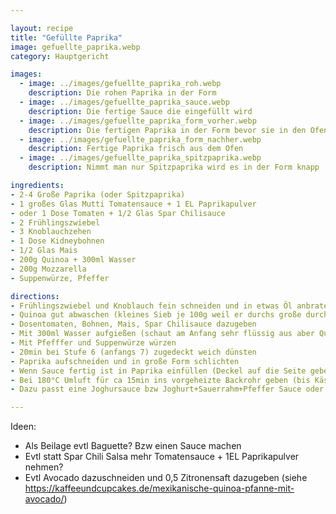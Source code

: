 ```yaml
---

layout: recipe
title: "Gefüllte Paprika"
image: gefuellte_paprika.webp
category: Hauptgericht

images:
  - image: ../images/gefuellte_paprika_roh.webp
    description: Die rohen Paprika in der Form
  - image: ../images/gefuellte_paprika_sauce.webp
    description: Die fertige Sauce die eingefüllt wird
  - image: ../images/gefuellte_paprika_form_vorher.webp
    description: Die fertigen Paprika in der Form bevor sie in den Ofen kommen
  - image: ../images/gefuellte_paprika_form_nachher.webp
    description: Fertige Paprika frisch aus dem Ofen
  - image: ../images/gefuellte_paprika_spitzpaprika.webp
    description: Nimmt man nur Spitzpaprika wird es in der Form knapp

ingredients:
- 2-4 Große Paprika (oder Spitzpaprika)
- 1 großes Glas Mutti Tomatensauce + 1 EL Paprikapulver
- oder 1 Dose Tomaten + 1/2 Glas Spar Chilisauce
- 2 Frühlingszwiebel
- 3 Knoblauchzehen
- 1 Dose Kidneybohnen
- 1/2 Glas Mais
- 200g Quinoa + 300ml Wasser
- 200g Mozzarella
- Suppenwürze, Pfeffer

directions:
- Frühlingszwiebel und Knoblauch fein schneiden und in etwas Öl anbraten
- Quinoa gut abwaschen (kleines Sieb je 100g weil er durchs große durchfällt) und dazugeben
- Dosentomaten, Bohnen, Mais, Spar Chilisauce dazugeben
- Mit 300ml Wasser aufgießen (schaut am Anfang sehr flüssig aus aber Quinoa saugt sich mit der Zeit voll)
- Mit Pfefffer und Suppenwürze würzen
- 20min bei Stufe 6 (anfangs 7) zugedeckt weich dünsten
- Paprika aufschneiden und in große Form schlichten
- Wenn Sauce fertig ist in Paprika einfüllen (Deckel auf die Seite geben) und mit geschnittenem Mozzarella bedecken
- Bei 180°C Umluft für ca 15min ins vorgeheizte Backrohr geben (bis Käse leicht braun ist)
- Dazu passt eine Joghursauce bzw Joghurt+Sauerrahm+Pfeffer Sauce oder Bratkartoffeln

---
```


Ideen:

- Als Beilage evtl Baguette? Bzw einen Sauce machen
- Evtl statt Spar Chili Salsa mehr Tomatensauce + 1EL Paprikapulver nehmen?
- Evtl Avocado dazuschneiden und 0,5 Zitronensaft dazugeben (siehe https://kaffeeundcupcakes.de/mexikanische-quinoa-pfanne-mit-avocado/)